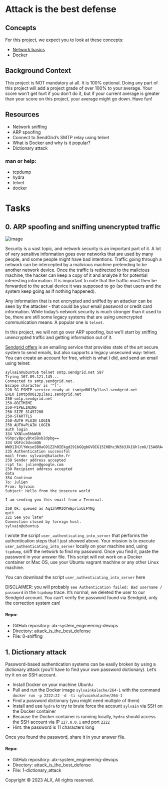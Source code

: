 # Attack is the best defense
## Concepts
For this project, we expect you to look at these concepts:
* [Network basics](network.md)
* Docker

## Background Context
This project is NOT mandatory at all. It is 100% optional. Doing any part of this project will add a project grade of over 100% to your average. Your score won’t get hurt if you don’t do it, but if your current average is greater than your score on this project, your average might go down. Have fun!

## Resources
* Network sniffing
* ARP spoofing
* Connect to SendGrid’s SMTP relay using telnet
* What is Docker and why is it popular?
* Dictionary attack

### man or help:
* tcpdump
* hydra
* telnet
* docker
# Tasks
## 0. ARP spoofing and sniffing unencrypted traffic
![image](https://github.com/gillohsylvia/More/assets/104779232/ca0b0fa8-7b87-4656-8b3f-2808c1cc3b66)

Security is a vast topic, and network security is an important part of it. A lot of very sensitive information goes over networks that are used by many people, and some people might have bad intentions. Traffic going through a network can be intercepted by a malicious machine pretending to be another network device. Once the traffic is redirected to the malicious machine, the hacker can keep a copy of it and analyze it for potential interesting information. It is important to note that the traffic must then be forwarded to the actual device it was supposed to go (so that users and the system keep going as if nothing happened).

Any information that is not encrypted and sniffed by an attacker can be seen by the attacker - that could be your email password or credit card information. While today’s network security is much stronger than it used to be, there are still some legacy systems that are using unencrypted communication means. A popular one is `telnet`.

In this project, we will not go over ARP spoofing, but we’ll start by sniffing unencrypted traffic and getting information out of it.

[Sendgrid offers](https://sendgrid.com/en-us) is an emailing service that provides state of the art secure system to send emails, but also supports a legacy unsecured way: telnet. You can create an account for free, which is what I did, and send an email using telnet:

```
sylvain@ubuntu$ telnet smtp.sendgrid.net 587
Trying 167.89.121.145...
Connected to smtp.sendgrid.net.
Escape character is '^]'.
220 SG ESMTP service ready at ismtpd0013p1las1.sendgrid.net
EHLO ismtpd0013p1las1.sendgrid.net
250-smtp.sendgrid.net
250-8BITMIME
250-PIPELINING
250-SIZE 31457280
250-STARTTLS
250-AUTH PLAIN LOGIN
250 AUTH=PLAIN LOGIN
auth login           
334 VXNlcm5hbWU6
VGhpcyBpcyBteSBsb2dpbg==
334 UGFzc3dvcmQ6
WW91IHJlYWxseSB0aG91Z2h0IEkgd291bGQgbGV0IG15IHBhc3N3b3JkIGhlcmU/ISA6RA==
235 Authentication successful
mail from: sylvain@kalache.fr
250 Sender address accepted
rcpt to: julien@google.com
250 Recipient address accepted
data
354 Continue
To: Julien
From: Sylvain
Subject: Hello from the insecure world

I am sending you this email from a Terminal.
.
250 Ok: queued as Aq1zhMM3QYeEprixUiFYNg
quit
221 See you later
Connection closed by foreign host.
sylvain@ubuntu$
```
I wrote the script `user_authenticating_into_server` that performs the authentication steps that I just showed above. Your mission is to execute `user_authenticating_into_server` locally on your machine and, using `tcpdump`, sniff the network to find my password. Once you find it, paste the password in your answer file. This script will not work on a Docker container or Mac OS, use your Ubuntu vagrant machine or any other Linux machine.

You can download the script `user_authenticating_into_server` here

DISCLAIMER: you will probably `see Authentication failed: Bad username / password` in the `tcpdump` trace. It’s normal, we deleted the user to our Sendgrid account. You can’t verify the password found via Sendgrid, only the correction system can!

#### Repo:
* GitHub repository: alx-system_engineering-devops
* Directory: attack_is_the_best_defense
* File: 0-sniffing
     
## 1. Dictionary attack
Password-based authentication systems can be easily broken by using a dictionary attack (you’ll have to find your own password dictionary). Let’s try it on an SSH account.
* Install Docker on your machine Ubuntu
* Pull and run the Docker image `sylvainkalache/264-1` with the command `docker run -p 2222:22 -d -ti sylvainkalache/264-1`
* Find a password dictionary (you might need multiple of them)
* Install and use `hydra` to try to brute force the account `sylvain` via SSH on the Docker container
* Because the Docker container is running locally, `hydra` should access the SSH account via IP `127.0.0.1` and port `2222`
* Hint: the password is 11 characters long

Once you found the password, share it in your answer file.

#### Repo:
* GitHub repository: alx-system_engineering-devops
* Directory: attack_is_the_best_defense
* File: 1-dictionary_attack
     
Copyright © 2023 ALX, All rights reserved.
